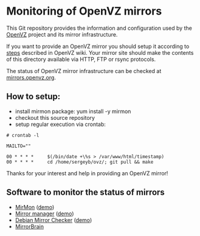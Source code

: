 Monitoring of OpenVZ mirrors
============================

This Git repository provides the information and configuration
used by the [OpenVZ](https://openvz.org/) project and
its mirror infrastructure.

If you want to provide an OpenVZ mirror you should setup it according to
[steps](https://openvz.org/Setting_up_a_mirror) described in OpenVZ wiki.
Your mirror site should make the contents of this directory available
via HTTP, FTP or rsync protocols.

The status of OpenVZ mirror infrastructure can be checked at
[mirrors.openvz.org](http://mirrors.openvz.org/).

## How to setup:

- install mirmon package: yum install -y mirmon
- checkout this source repository
- setup regular execution via crontab:

```
# crontab -l

MAILTO=""

00 * * * *     $(/bin/date +\%s > /var/www/html/timestamp)
00 * * * *     cd /home/sergeyb/ovz/; git pull && make
```

Thanks for your interest and help in providing an OpenVZ mirror!

## Software to monitor the status of mirrors

* [MirMon](http://www.staff.science.uu.nl/~penni101/mirmon/) ([demo](http://spacehopper.org/mirmon/))
* [Mirror manager](https://fedorahosted.org/mirrormanager/) ([demo](https://admin.fedoraproject.org/mirrormanager/))
* [Debian Mirror Checker](https://github.com/rgeissert/ftpsync/blob/master/mirrorcheck/bin/dmc.pl) ([demo](http://mirror.debian.org/status.html))
* [MirrorBrain](http://mirrorbrain.org/)
